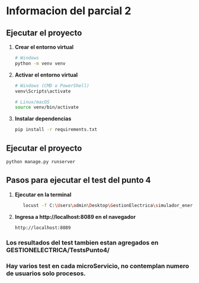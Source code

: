 # Informacion del parcial 2

## Ejecutar el proyecto

1. **Crear el entorno virtual**
   ```bash
   # Windows
   python -m venv venv
   ```
2. **Activar el entorno virtual**
   ```bash
   # Windows (CMD o PowerShell)
   venv\Scripts\activate

   # Linux/macOS
   source venv/bin/activate
   ```
3. **Instalar dependencias**
   ```bash
   pip install -r requirements.txt
   ```
## Ejecutar el proyecto  
```bash
python manage.py runserver
```

## Pasos para ejecutar el test del punto 4 

1. **Ejecutar en la terminal**
   ```bash
      locust -f C:\Users\admin\Desktop\GestionElectrica\simulador_energias\tests\locustfile.py --host=http://localhost:8000
   ```
2. **Ingresa a http://localhost:8089 en el navegador**
   ```bash
   http://localhost:8089
   ```
### Los resultados del test tambien estan agregados en GESTIONELECTRICA/TestsPunto4/
### Hay varios test en cada microServicio, no contemplan numero de usuarios solo procesos.
